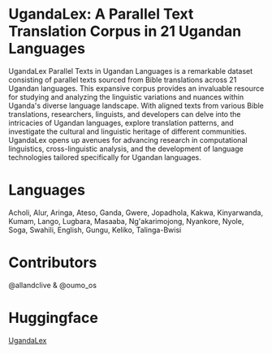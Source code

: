 # UgandaLex: A Parallel Text Translation Corpus in 21 Ugandan Languages
UgandaLex Parallel Texts in Ugandan Languages is a remarkable dataset consisting of parallel texts sourced from Bible translations across 21 Ugandan languages. This expansive corpus provides an invaluable resource for studying and analyzing the linguistic variations and nuances within Uganda's diverse language landscape. With aligned texts from various Bible translations, researchers, linguists, and developers can delve into the intricacies of Ugandan languages, explore translation patterns, and investigate the cultural and linguistic heritage of different communities. UgandaLex opens up avenues for advancing research in computational linguistics, cross-linguistic analysis, and the development of language technologies tailored specifically for Ugandan languages.
# Languages
 Acholi, Alur, Aringa, Ateso, Ganda, Gwere, Jopadhola, Kakwa, Kinyarwanda, Kumam, Lango, Lugbara, Masaaba, Ng'akarimojong, Nyankore, Nyole, Soga, Swahili, English, Gungu, Keliko, Talinga-Bwisi
# Contributors
@allandclive & @oumo_os
# Huggingface
[UgandaLex](https://huggingface.co/datasets/allandclive/UgandaLex)
